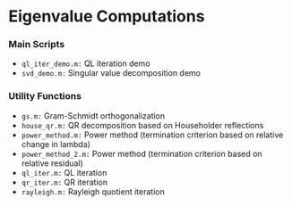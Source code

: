 # Eigenvalue Computations
### Main Scripts
* `ql_iter_demo.m:` QL iteration demo
* `svd_demo.m:` Singular value decomposition demo
### Utility Functions
* `gs.m:` Gram-Schmidt orthogonalization
* `house_qr.m:` QR decomposition based on Householder reflections
* `power_method.m:` Power method (termination criterion based on relative change in lambda)
* `power_method_2.m:` Power method (termination criterion based on relative residual)
* `ql_iter.m:` QL iteration
* `qr_iter.m:` QR iteration
* `rayleigh.m:` Rayleigh quotient iteration
